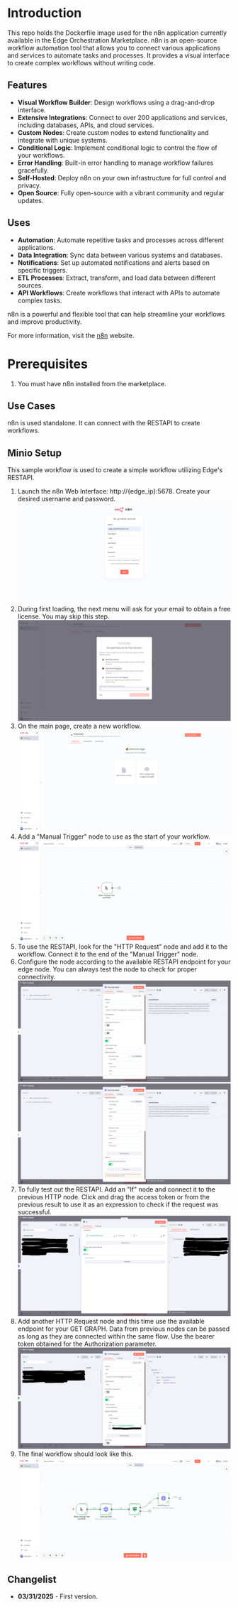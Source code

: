 # Introduction
This repo holds the Dockerfile image used for the n8n application currently available in the Edge Orchestration Marketplace. n8n is an open-source workflow automation tool that allows you to connect various applications and services to automate tasks and processes. It provides a visual interface to create complex workflows without writing code.

## Features
- **Visual Workflow Builder**: Design workflows using a drag-and-drop interface.
- **Extensive Integrations**: Connect to over 200 applications and services, including databases, APIs, and cloud services.
- **Custom Nodes**: Create custom nodes to extend functionality and integrate with unique systems.
- **Conditional Logic**: Implement conditional logic to control the flow of your workflows.
- **Error Handling**: Built-in error handling to manage workflow failures gracefully.
- **Self-Hosted**: Deploy n8n on your own infrastructure for full control and privacy.
- **Open Source**: Fully open-source with a vibrant community and regular updates.

## Uses
- **Automation**: Automate repetitive tasks and processes across different applications.
- **Data Integration**: Sync data between various systems and databases.
- **Notifications**: Set up automated notifications and alerts based on specific triggers.
- **ETL Processes**: Extract, transform, and load data between different sources.
- **API Workflows**: Create workflows that interact with APIs to automate complex tasks.

n8n is a powerful and flexible tool that can help streamline your workflows and improve productivity.

For more information, visit the [n8n](https://docs.n8n.io/) website.

# Prerequisites
1. You must have n8n installed from the marketplace.

## Use Cases
n8n is used standalone. It can connect with the RESTAPI to create workflows.

## Minio Setup
This sample workflow is used to create a simple workflow utilizing Edge's RESTAPI.
1.	Launch the n8n Web Interface: http://{edge_ip}:5678. Create your desired username and password. 
![n8n Landing Page](https://github.com/EmersonDeltaV/n8n/blob/main/assets/landing_page.png?raw=true)
2. During first loading, the next menu will ask for your email to obtain a free license. You may skip this step.
![n8n License Key](https://github.com/EmersonDeltaV/n8n/blob/main/assets/license_key.png?raw=true)
3. On the main page, create a new workflow.
![n8n Main Page](https://github.com/EmersonDeltaV/n8n/blob/main/assets/main_page.png?raw=true)
4. Add a "Manual Trigger" node to use as the start of your workflow.
![n8n First Step](https://github.com/EmersonDeltaV/n8n/blob/main/assets/first_step.png?raw=true)
5. To use the RESTAPI, look for the "HTTP Request" node and add it to the workflow. Connect it to the end of the "Manual Trigger" node.
6. Configure the node according to the available RESTAPI endpoint for your edge node. You can always test the node to check for proper connectivity.
![n8n Post Auth 1](https://github.com/EmersonDeltaV/n8n/blob/main/assets/post_get_auth_1.png?raw=true)
![n8n Post Auth 2](https://github.com/EmersonDeltaV/n8n/blob/main/assets/post_get_auth_2.png?raw=true)
7. To fully test out the RESTAPI. Add an "If" node and connect it to the previous HTTP node. Click and drag the access token or from the previous result to use it as an expression to check if the request was successful.
![n8n If Path](https://github.com/EmersonDeltaV/n8n/blob/main/assets/if_path.png?raw=true)
8. Add another HTTP Request node and this time use the available endpoint for your GET GRAPH. Data from previous nodes can be passed as long as they are connected within the same flow. Use the bearer token obtained for the Authorization parameter.
![n8n Get Graph](https://github.com/EmersonDeltaV/n8n/blob/main/assets/get_graph.png?raw=true)
9. The final workflow should look like this.
![n8n Final Workflow](https://github.com/EmersonDeltaV/n8n/blob/main/assets/final_test_workflow.png?raw=true)
## Changelist
- **03/31/2025** - First version.
